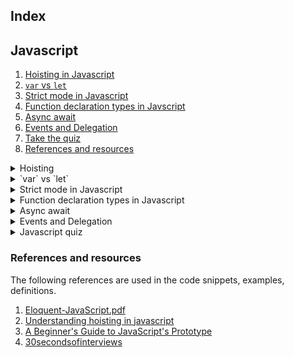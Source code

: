 ## Index
## Javascript

1. [Hoisting in Javascript](#hoisting)
2. [`var` vs `let`](#var-vs-let)
3. [Strict mode in Javascript](#strict-mode-in-Javascript)
3. [Function declaration types in Javscript](#function-declaration-types-in-javascript)
4. [Async await](#async-await)
5. [Events and Delegation](#events-and-delegation)
6. [Take the quiz](#javascript-quiz)
7. [References and resources](#references-and-resources)



<details>
<summary>Hoisting</summary>

> Hoisting is a JavaScript mechanism where variables and function declarations are moved to the top of their scope before code execution.  

> Inevitably, this means that no matter where functions and variables are declared, they are moved to the top of their scope regardless of whether their scope is global or local.  

> Of note however, is the fact that the hoisting mechanism only moves the declaration. The assignments are left in place.  

> we can use variables before we declare them. However, we have to be careful because the hoisted variable is initialized with a value of undefined. The best option would be to declare and initialize our variable before use.  



````javascript
printMessage("Github"); // outputs "Hello Github"

function printMessage(msg) {
  console.log("Hello " + msg);
}

````
````javascript
function setBeerPrice(){
  beerPrice = 10;
}

setBeerPrice();

console.log(beerPrice);

function setBeerPriceAgain(){
  var beerPrice = 20;
}

setBeerPriceAgain();

console.log(beerPrice); // outputs 10.🤷‍
````

</details>




<details>
<summary>`var` vs `let`</summary>
`var`: The scope of a variable declared with the keyword var is its current execution context. This is either the enclosing function or for variables declared outside any function, global.

`let`: 


</details>


<details>
<summary>Strict mode in Javascript</summary>
> JavaScript can be made a little stricter by enabling strict mode. This is done by
putting the string "use strict" at the top of a file or a function body. Here’s an example:

````javascript
function canYouSpotTheProblem() {
  "use strict";
  for (counter = 0; counter < 10; counter++) {
    console.log("Happy happy");
  }
}

canYouSpotTheProblem(); // → ReferenceError: counter is not defined
````
> Normally, when you forget to put let in front of your binding, as with
counter in the example, JavaScript quietly creates a global binding and uses
that. In strict mode, an error is reported instead.

> Another change in strict mode is that the this binding holds the value undefined in functions that are not called as methods. When making such a call outside of strict mode, this refers to the global scope object, which is an object whose properties are the global bindings. 

> So if you accidentally call
a method or constructor incorrectly in strict mode JavaScript will produce an error as soon as it tries to read something from this, rather than happily
writing to the global scope. For example, consider the following code, which calls a constructor function
without the new keyword so that its this will not refer to a newly constructed
object:


````javascript
function Person(name) { 
  this.name = name;
}
let ferdinand = Person("Ferdinand"); // oops

console.log(name); // → Ferdinand
````

> So the bogus call to Person succeeded but returned an undefined value and
created the global binding name. In strict mode, the result is different.


````javascript
"use strict"
function Person(name) { this.name = name; }
let ferdinand = Person("Ferdinand"); // forgot new
// → TypeError: Cannot set property 'name' of undefined
````

> Fortunately, constructors created with the `class` notation will always complain if they are called without `new`, making this less of a problem even in non-strict mode. 

> Strict mode does a few more things. It disallows giving a function multiple parameters with the same name and removes certain problematic language features entirely (such as the with statement). In short, putting `"use strict"` at the top of your program rarely hurts and
might help you spot a problem.

</details>


<details>
<summary>Function declaration types in Javascript</summary>
an `anonymous function` or `Function expression` is an unnamed function that is assigned to a variable.

````javascript
var test = function() {
  console.log('hello! world');
}
````

anonymous functions will not be hoisted (link??).

a named function or Function declaration will have its name in its declaration.

````javascript
function test() {
  console.log('hello! world');
}
````

named functions will be hoisted (link??).

an `Immediately-Invoked Function Expression (IIFE)` a function that gets called immediately after the declaration.

````javascript
(function (){
  console.log('hello! world');
}());
````

`Arrow function` is introduced in ES6 which binds the current context in side the function and adds syntactical sugar.

````javascript
var a = () => {
  console.log('hello! world');
}

a() // prints 'hello! world'
````
</details>


<details>
<summary>Async await</summary>
  Async Await is syntactical sugar to the existing Javascript Promises.

  * Async function returns a promise regardless of return value. 
  * You don’t need to wrap the return value in Promise. its by default.

</details>


<details>
<summary>Events and Delegation</summary>
//todo

</details>

<details>
<summary>Javascript quiz</summary>

1. What will be the console output of the following code and why is it ?
    ````javascript
    console.log(myName); //output ?
    myName = 'John Doe';
    ````
    ````javascript
    function test() {
        beerPrice = 4;
        var whiskeyPrice = 100;
    }
    test();
    console.log(beerPrice); //output ?
    console.log(whiskeyPrice); //output ?
    ````
</details>


### References and resources
The following references are used in the code snippets, examples, definitions.
1. [Eloquent-JavaScript.pdf](https://eloquentjavascript.net/Eloquent_JavaScript.pdf)
2. [Understanding hoisting in javascript](https://scotch.io/tutorials/understanding-hoisting-in-javascript)
3. [A Beginner's Guide to JavaScript's Prototype](https://tylermcginnis.com/beginners-guide-to-javascript-prototype/)
4. [30secondsofinterviews](https://30secondsofinterviews.org/)
